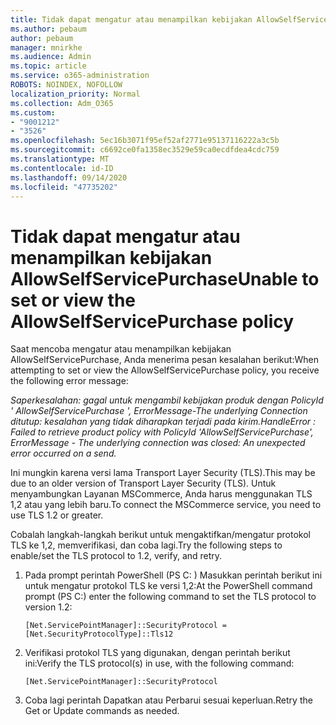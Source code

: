 ```yaml
---
title: Tidak dapat mengatur atau menampilkan kebijakan AllowSelfServicePurchase
ms.author: pebaum
author: pebaum
manager: mnirkhe
ms.audience: Admin
ms.topic: article
ms.service: o365-administration
ROBOTS: NOINDEX, NOFOLLOW
localization_priority: Normal
ms.collection: Adm_O365
ms.custom:
- "9001212"
- "3526"
ms.openlocfilehash: 5ec16b3071f95ef52af2771e95137116222a3c5b
ms.sourcegitcommit: c6692ce0fa1358ec3529e59ca0ecdfdea4cdc759
ms.translationtype: MT
ms.contentlocale: id-ID
ms.lasthandoff: 09/14/2020
ms.locfileid: "47735202"
---
```

# <a name="unable-to-set-or-view-the-allowselfservicepurchase-policy"></a><span data-ttu-id="56b33-102">Tidak dapat mengatur atau menampilkan kebijakan AllowSelfServicePurchase</span><span class="sxs-lookup"><span data-stu-id="56b33-102">Unable to set or view the AllowSelfServicePurchase policy</span></span>

<span data-ttu-id="56b33-103">Saat mencoba mengatur atau menampilkan kebijakan AllowSelfServicePurchase, Anda menerima pesan kesalahan berikut:</span><span class="sxs-lookup"><span data-stu-id="56b33-103">When attempting to set or view the AllowSelfServicePurchase policy, you receive the following error message:</span></span>

<span data-ttu-id="56b33-104">*Saperkesalahan: gagal untuk mengambil kebijakan produk dengan PolicyId ' AllowSelfServicePurchase ', ErrorMessage-The underlying Connection ditutup: kesalahan yang tidak diharapkan terjadi pada kirim.*</span><span class="sxs-lookup"><span data-stu-id="56b33-104">*HandleError : Failed to retrieve product policy with PolicyId 'AllowSelfServicePurchase', ErrorMessage - The underlying connection was closed: An unexpected error occurred on a send.*</span></span>

<span data-ttu-id="56b33-105">Ini mungkin karena versi lama Transport Layer Security (TLS).</span><span class="sxs-lookup"><span data-stu-id="56b33-105">This may be due to an older version of Transport Layer Security (TLS).</span></span> <span data-ttu-id="56b33-106">Untuk menyambungkan Layanan MSCommerce, Anda harus menggunakan TLS 1,2 atau yang lebih baru.</span><span class="sxs-lookup"><span data-stu-id="56b33-106">To connect the MSCommerce service, you need to use TLS 1.2 or greater.</span></span>  

<span data-ttu-id="56b33-107">Cobalah langkah-langkah berikut untuk mengaktifkan/mengatur protokol TLS ke 1,2, memverifikasi, dan coba lagi.</span><span class="sxs-lookup"><span data-stu-id="56b33-107">Try the following steps to enable/set the TLS protocol to 1.2, verify, and retry.</span></span>
 1. <span data-ttu-id="56b33-108">Pada prompt perintah PowerShell (PS C: \) Masukkan perintah berikut ini untuk mengatur protokol TLS ke versi 1,2:</span><span class="sxs-lookup"><span data-stu-id="56b33-108">At the PowerShell command prompt (PS C:\) enter the following command to set the TLS protocol to version 1.2:</span></span>

    `[Net.ServicePointManager]::SecurityProtocol = [Net.SecurityProtocolType]::Tls12`

2. <span data-ttu-id="56b33-109">Verifikasi protokol TLS yang digunakan, dengan perintah berikut ini:</span><span class="sxs-lookup"><span data-stu-id="56b33-109">Verify the TLS protocol(s) in use, with the following command:</span></span>

    `[Net.ServicePointManager]::SecurityProtocol` 

3. <span data-ttu-id="56b33-110">Coba lagi perintah Dapatkan atau Perbarui sesuai keperluan.</span><span class="sxs-lookup"><span data-stu-id="56b33-110">Retry the Get or Update commands as needed.</span></span>

